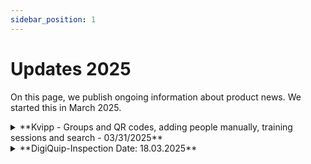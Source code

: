 ```yaml
---
sidebar_position: 1
---
```

# Updates 2025

On this page, we publish ongoing information about product news. We started this in March 2025.

<details>
  <summary>**Kvipp - Groups and QR codes, adding people manually, training sessions and search - 03/31/2025**</summary>
  <div>
    <div><strong>QR code for groups</strong></div>
    <div>Generate and print a QR code that applies to multiple equipment and people added to a group. Go to groups and select “KVIPP ID”. You can print and hang this QR code, and when someone scans it, the person gets all the equipment in the group. When you provide training, you can also use the QR code to add all the people from the group.</div>
    <div><strong>More info can be found [here](/en/docs/kvipp/people)</strong></div>
    <br/>
    <div><strong>Adding people manually to Kvipp Admin</strong></div>
    <div>Several people have requested the ability to add people manually in Kvipp Admin. We have added a function where you can search by first name, last name and date of birth - see the “+” button on the people page. Important: The person must have identified themselves via kvipp.it first to appear in the search. This way, there is more control over ensuring that the correct people are added.</div>
    <br/>
    <div><strong>Search for participants and equipment types in training sessions</strong></div>
    <div>With the role of "teacher", all training sessions end up in an overview. The overview includes all the people the teacher has trained - both internal and external. To retrieve who has received training, you can search by participant name and equipment type.</div>
    <div><strong>More info can be found [here](/en/docs/kvipp/people)</strong></div>
  </div>
</details>

<details>
  <summary>**DigiQuip-Inspection Date: 18.03.2025**</summary>
  <div>
    <div><strong>Unlock Function</strong></div>
    <div>Administrators and the original inspector can now unlock completed inspections.</div>

    <div><strong>Save and Close Function</strong></div>
    <div>Inspections that are not completed are automatically saved as drafts.</div>
    <div>Drafts have the status "Not Inspected" and will not appear on the QR code landing page until finalized.</div>

    <div><strong>Pre-filling "OK" in Checklists</strong></div>
    <div>A new toggle function allows users to enable or disable the pre-filling of "OK" in checklists.</div>
    <div>This provides better control if an inspection is not completed immediately but needs to be continued later. More info can be found 
[here](/docs/DigiQuip/checklists#sjekkliste-for-sakkyndig-kontroll).</div>

    <div><strong>Retrieving Documents from BraReg</strong></div>
    <div>All documents related to the equipment and production year are now fetched directly from BraReg.</div>

    <div><strong>Bug Fixes</strong></div>
    <div>Corrected status in DigiQuip when equipment is set to "Not Approved" due to a Level 2 defect.</div>
    <div>Fixed an issue preventing some equipment from properly linking to BraReg.</div>
    <div>Resolved a synchronization issue for inspections from BraReg that already had an existing connection.</div>

    <div><strong>For more information, see [here](/docs/DigiQuip/inspections)</strong></div>
  </div>
</details>